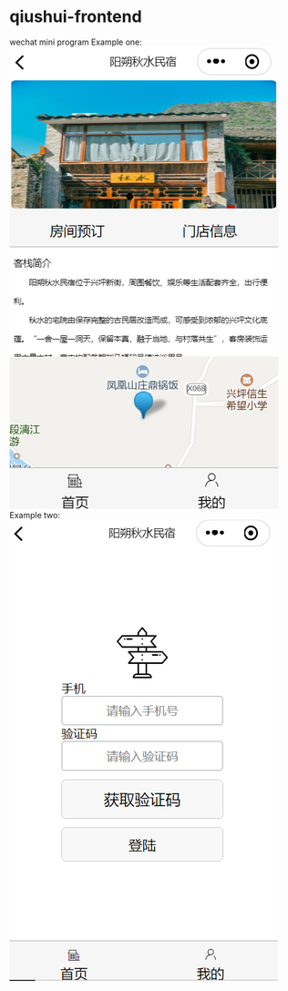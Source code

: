 # qiushui-frontend
wechat mini program 
Example one: ![alt text](https://github.com/YWGY/qiushui-frontend/blob/master/images/4.PNG)
Example two: ![alt text](https://github.com/YWGY/qiushui-frontend/blob/master/images/5.PNG)
